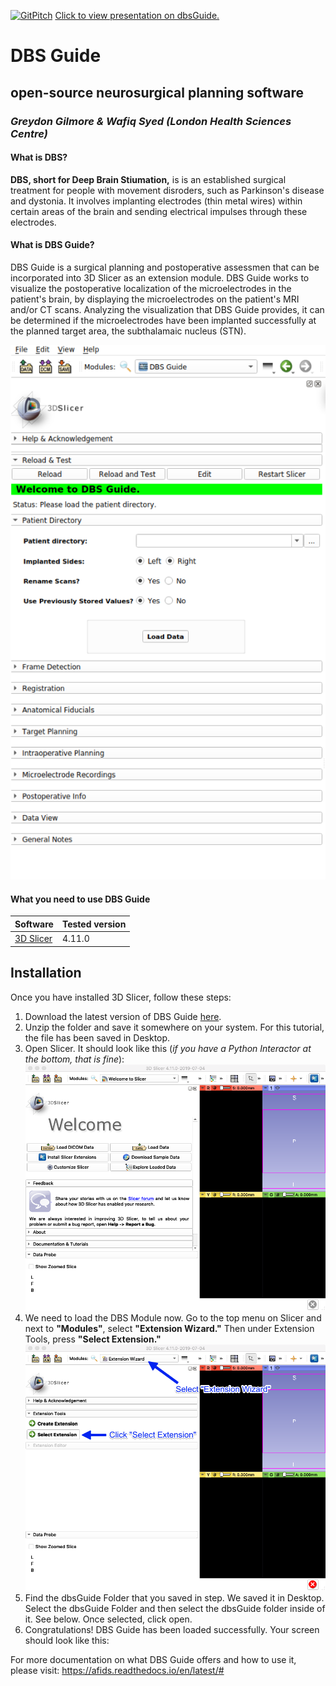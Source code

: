 [![GitPitch](https://gitpitch.com/assets/badge.svg)](https://gitpitch.com/greydongilmore/slideshows/master?p=labretreat_2019#/) 
[Click to view presentation on dbsGuide.](https://gitpitch.com/greydongilmore/slideshows/master?p=labretreat_2019#/) 

# DBS Guide
## open-source neurosurgical planning software
### *Greydon Gilmore & Wafiq Syed (London Health Sciences Centre)*

#### What is DBS?
**DBS, short for Deep Brain Stiumation,** is is an established surgical treatment for people with movement disroders, such as Parkinson's disease and dystonia. It involves implanting electrodes (thin metal wires) within certain areas of the brain and sending electrical impulses through these electrodes.

#### What is DBS Guide?
DBS Guide is a surgical planning and postoperative assessmen that can be incorporated into 3D Slicer as an extension module. DBS Guide works to visualize the postoperative localization of the microelectrodes in the patient's brain, by displaying the microelectrodes on the patient's MRI and/or CT scans. Analyzing the visualization that DBS Guide provides, it can be determined if the microelectrodes have been implanted successfully at the planned target area, the subthalamaic nucleus (STN).

![DBS Guide User Interface](images/Picture1.png) 
#### What you need to use DBS Guide

| Software                                  | Tested version |
|-------------------------------------------|----------------|
| [3D Slicer](https://download.slicer.org/) | 4.11.0         |

## Installation
Once you have installed 3D Slicer, follow these steps:
1. Download the latest version of DBS Guide [here](https://github.com/greydongilmore/dbsGuide/archive/master.zip).
2. Unzip the folder and save it somewhere on your system. For this tutorial, the file has been saved in Desktop. 
3. Open Slicer. It should look like this (*if you have a Python Interactor at the bottom, that is fine*): 
![Slicer Welcome](images/Slicer-Welcome.png)
3. We need to load the DBS Module now. Go to the top menu on Slicer and next to **"Modules"**, select **"Extension Wizard."** Then under Extension Tools, press **"Select Extension."** 
![Extension Wizard](images/ExtWizard.png)
4. Find the dbsGuide Folder that you saved in step. We saved it in Desktop. Select the dbsGuide Folder and then select the dbsGuide folder inside of it. See below. Once selected, click open. 
5. Congratulations! DBS Guide has been loaded successfully. Your screen should look like this: 

For more documentation on what DBS Guide offers and how to use it, please visit: https://afids.readthedocs.io/en/latest/#
